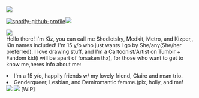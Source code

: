 <img src="https://64.media.tumblr.com/d112e347b32c4da0107e78d255baf827/259b6b437a04c6eb-72/s2048x3072/e72a0afa9943f5c1596f927ace1ca77e933cc0c9.pnj">

[![spotify-github-profile](https://spotify-github-profile.kittinanx.com/api/view?uid=31vctyzx33a5aij22qxwbmhl2i5q&cover_image=true&theme=novatorem&show_offline=false&background_color=121212&interchange=false&profanity=false&bar_color_cover=true&bar_color=53b14f)](https://spotify-github-profile.kittinanx.com/api/view?uid=31vctyzx33a5aij22qxwbmhl2i5q&redirect=true)<img src="https://i.postimg.cc/yNcCmmJM/Soda-Mini-Sword-ezgif-com-resize.png"><br>

<img src="https://i.postimg.cc/ZKt7NG8D/blinkies-Cafe-wf.gif"><br>
Hello there! I'm Kiz, you can call me Shedletsky, Medkit, Metro, and Kizper,, Kin names included! I'm 15 y/o who just wants I go by She/any(She/her preferred). I love drawing stuff, and I'm a Cartoonist/Artist on Tumblr + Fandom kid(i will be apart of forsaken thx), for those who want to get to know me,heres info about me:
<li>I'm a 15 y/o, happily friends w/ my lovely friend, Claire and msm trio.</li>
<li>Genderqueer, Lesbian, and Demiromantic femme.(pix, holly, and me!</li>
<img src="https://64.media.tumblr.com/cce1e38dc22cfa7c909ec428192d967f/33589b6f53723aac-82/s2048x3072/d1829aa405a1822d89836ef92d43754c58b8b274.pnj">
<img src="https://i.postimg.cc/BvMkcmSy/blinkies-Cafe-Fs.gif">
[WIP]
